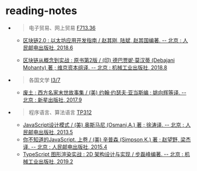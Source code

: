 # reading-notes

- > 电子贸易、网上贸易 [F713.36][F713.3]

    - [区块链2.0 : 以太坊应用开发指南 / 赵其刚, 陆斌, 赵其国编著. -- 北京 : 人民邮电出版社, 2018.6](./F713/2018095142/)

    - [区块链从概念到实战 : 原书第2版 / (印) 德巴贾妮·莫汉蒂 (Debajani Mohanty) 著 ; 维京资本组译. -- 北京 : 机械工业出版社, 2018.8](./F713/2018184395/)

- > 各国文学 [I3/7][I]

    - [废土 : 西方名家末世故事集 / (美) 约翰·约瑟夫·亚当斯编 ; 姚向辉等译. -- 北京 : 新星出版社, 2017.9](./I712/2017208893/)

- > 程序语言、算法语言 [TP312][TP31]

    - [JavaScript设计模式 / (美) 奥斯马尼 (Osmani,A.) 著 ; 徐涛译. -- 北京 : 人民邮电出版社, 2013.5 ](./TP312/2013063408/)
    - [你不知道的JavaScript. 上卷 / (美) 辛普森 (Simpson,K.) 著 ; 赵望野, 梁杰译. -- 北京 : 人民邮电出版社, 2015.4](./TP312/2015033934/)
    - [TypeScript 图形渲染实战 : 2D 架构设计与实现 / 步磊峰编著. -- 北京 : 机械工业出版社, 2019.2](./TP312/2019025527/)

[F713.3]: <http://www.clcindex.com/category/F713.3/>
[I]: <http://www.clcindex.com/category/I/>
[TP31]: <http://www.clcindex.com/category/TP31/>
